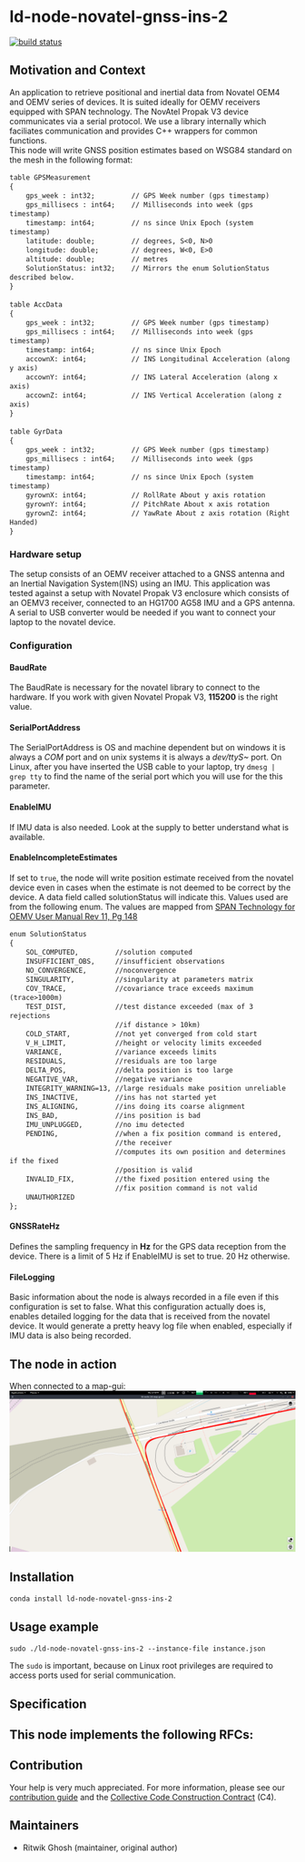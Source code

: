 # ld-node-novatel-gnss-ins-2

[![build status](https://gitlab.com/link.developers/ld-node-novatel-gnss-ins-2/badges/master/build.svg)](https://gitlab.com/link.developers/ld-node-novatel-gnss-ins-2/commits/master)

## Motivation and Context

An application to retrieve positional and inertial data from Novatel OEM4 and OEMV series of devices. It is suited ideally for OEMV receivers equipped with SPAN technology.
The NovAtel Propak V3 device communicates via a serial protocol. We use a library internally which faciliates communication and provides C++ wrappers for common functions.  
This node will write GNSS position estimates based on WSG84 standard on the mesh in the following format:

```
table GPSMeasurement 
{
    gps_week : int32;         // GPS Week number (gps timestamp)
    gps_millisecs : int64;    // Milliseconds into week (gps timestamp)
    timestamp: int64;         // ns since Unix Epoch (system timestamp)
    latitude: double;         // degrees, S<0, N>0
    longitude: double;        // degrees, W<0, E>0
    altitude: double;         // metres
    SolutionStatus: int32;    // Mirrors the enum SolutionStatus described below. 
}

table AccData
{
    gps_week : int32;         // GPS Week number (gps timestamp)
    gps_millisecs : int64;    // Milliseconds into week (gps timestamp)
    timestamp: int64;         // ns since Unix Epoch
    accownX: int64;           // INS Longitudinal Acceleration (along y axis)
    accownY: int64;           // INS Lateral Acceleration (along x axis)   
    accownZ: int64;           // INS Vertical Acceleration (along z axis) 
}

table GyrData
{
    gps_week : int32;         // GPS Week number (gps timestamp)
    gps_millisecs : int64;    // Milliseconds into week (gps timestamp)
    timestamp: int64;         // ns since Unix Epoch (system timestamp)
    gyrownX: int64;           // RollRate About y axis rotation
    gyrownY: int64;           // PitchRate About x axis rotation
    gyrownZ: int64;           // YawRate About z axis rotation (Right Handed)
}
```

### Hardware setup
The setup consists of an OEMV receiver attached to a GNSS antenna and an Inertial Navigation System(INS) using an IMU. This application was tested against a setup with Novatel Propak V3 enclosure which consists of an OEMV3 receiver, connected to an HG1700 AG58 IMU and a GPS antenna. A serial to USB converter would be needed if you want to connect your laptop to the novatel device.

### Configuration

#### BaudRate
The BaudRate is necessary for the novatel library to connect to the hardware. If you work with given Novatel Propak V3, **115200** is the right value.

#### SerialPortAddress
The SerialPortAddress is OS and machine dependent but on windows it is always a *COM* port and on unix systems it is always a *dev/ttyS~* port. On Linux, after you have inserted the USB cable to your laptop, try `dmesg | grep tty` to find the name of the serial port which you will use for the this parameter.

#### EnableIMU
If IMU data is also needed. Look at the supply to better understand what is available. 

#### EnableIncompleteEstimates
If set to `true`, the node will write position estimate received from the novatel device even in cases when the estimate is not deemed to be correct by the device. A data field called solutionStatus will indicate this. Values used are from the following enum. The values are mapped from [SPAN Technology for OEMV User Manual Rev 11, Pg 148](https://www.novatel.com/assets/Documents/Manuals/om-20000104.pdf) 

```
enum SolutionStatus
{
    SOL_COMPUTED,         //solution computed
    INSUFFICIENT_OBS,     //insufficient observations
    NO_CONVERGENCE,       //noconvergence
    SINGULARITY,          //singularity at parameters matrix
    COV_TRACE,            //covariance trace exceeds maximum (trace>1000m)
    TEST_DIST,            //test distance exceeded (max of 3 rejections 
                          //if distance > 10km)
    COLD_START,           //not yet converged from cold start
    V_H_LIMIT,            //height or velocity limits exceeded
    VARIANCE,             //variance exceeds limits
    RESIDUALS,            //residuals are too large
    DELTA_POS,            //delta position is too large
    NEGATIVE_VAR,         //negative variance
    INTEGRITY_WARNING=13, //large residuals make position unreliable
    INS_INACTIVE,         //ins has not started yet
    INS_ALIGNING,         //ins doing its coarse alignment
    INS_BAD,              //ins position is bad
    IMU_UNPLUGGED,        //no imu detected
    PENDING,              //when a fix position command is entered, 
                          //the receiver 
                          //computes its own position and determines if the fixed 
                          //position is valid
    INVALID_FIX,          //the fixed position entered using the 
                          //fix position command is not valid
	UNAUTHORIZED
};
```


#### GNSSRateHz
Defines the sampling frequency in **Hz** for the GPS data reception from the device. There is a limit of 5 Hz if EnableIMU is set to true. 20 Hz otherwise.

#### FileLogging
Basic information about the node is always recorded in a file even if this configuration is set to false. What this configuration actually does is, enables detailed logging for the data that is received from the novatel device. It would generate a pretty heavy log file when enabled, especially if IMU data is also being recorded. 

## The node in action
When connected to a map-gui:
![The node in action.](assets/test_drive_link2.png)

## Installation

```
conda install ld-node-novatel-gnss-ins-2
```

## Usage example

```
sudo ./ld-node-novatel-gnss-ins-2 --instance-file instance.json 

```
The `sudo` is important, because on Linux root privileges are required to access ports used for serial communication. 

## Specification

This node implements the following RFCs:
- 

## Contribution

Your help is very much appreciated. For more information, please see our [contribution guide](./CONTRIBUTING.md) and the [Collective Code Construction Contract](https://gitlab.com/link.developers/RFC/blob/master/001/README.md) (C4).

## Maintainers

- Ritwik Ghosh (maintainer, original author)
